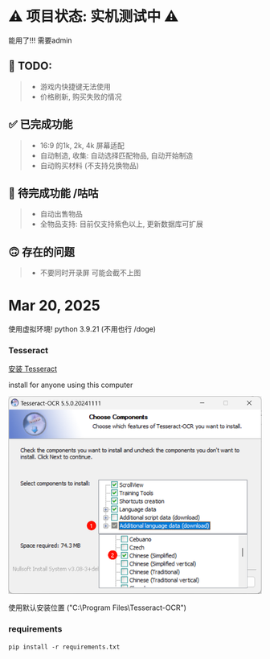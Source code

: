 # ⚠️ 项目状态: 实机测试中 ⚠️
能用了!!! 需要admin

## 🫠 TODO:
> * 游戏内快捷键无法使用
> * 价格刷新, 购买失败的情况

## ✅ 已完成功能
> * 16:9 的1k, 2k, 4k 屏幕适配
> * 自动制造, 收集: 自动选择匹配物品, 自动开始制造
> * 自动购买材料 (不支持兑换物品)

## 🚧 待完成功能 /咕咕
> * 自动出售物品
> * 全物品支持: 目前仅支持紫色以上, 更新数据库可扩展

## 🙃 存在的问题
> * 不要同时开录屏 可能会截不上图

# Mar 20, 2025
使用虚拟环境! python 3.9.21 (不用也行 /doge)

### Tesseract
[安装 Tesseract](https://github.com/UB-Mannheim/tesseract/wiki)

install for anyone using this computer

![alt text](.img/image.png)

使用默认安装位置 ("C:\Program Files\Tesseract-OCR")

### requirements
`pip install -r requirements.txt`
